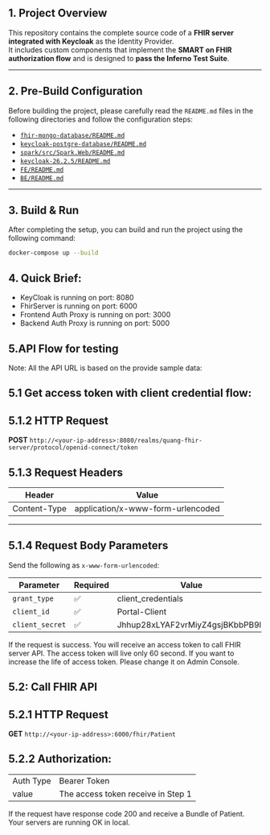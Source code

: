 ## 1. Project Overview

This repository contains the complete source code of a **FHIR server integrated with Keycloak** as the Identity Provider.  
It includes custom components that implement the **SMART on FHIR authorization flow** and is designed to **pass the Inferno Test Suite**.

---

## 2. Pre-Build Configuration

Before building the project, please carefully read the `README.md` files in the following directories and follow the configuration steps:
- [`fhir-mongo-database/README.md`](fhir-mongo-database/README.md)
- [`keycloak-postgre-database/README.md`](keycloak-postgre-database/README.md)
- [`spark/src/Spark.Web/README.md`](spark/src/Spark.Web/README.md)
- [`keycloak-26.2.5/README.md`](keycloak-26.2.5/README.md)
- [`FE/README.md`](FE/README.md)
- [`BE/README.md`](BE/README.md)



---

## 3. Build & Run

After completing the setup, you can build and run the project using the following command:

```bash
docker-compose up --build
```

## 4. Quick Brief:
- KeyCloak is running on port: 8080
- FhirServer is running on port: 6000
- Frontend Auth Proxy is running on port: 3000
- Backend Auth Proxy is running on port: 5000
## 5.API Flow for testing 
Note: All the API URL is based on the provide sample data:

## 5.1  Get access token with client credential flow: 
## 5.1.2 HTTP Request

**POST** `http://<your-ip-address>:8080/realms/quang-fhir-server/protocol/openid-connect/token`
## 5.1.3 Request Headers

| Header           | Value                         |
|------------------|-------------------------------|
| Content-Type     | application/x-www-form-urlencoded |

---

## 5.1.4 Request Body Parameters

Send the following as `x-www-form-urlencoded`:

| Parameter      | Required | Value                               |
|----------------|----------|-------------------------------------------|
| `grant_type`   | ✅       | client_credentials              |
| `client_id`    | ✅       | Portal-Client          |
| `client_secret`| ✅       | Jhhup28xLYAF2vrMiyZ4gsjBKbbPB9ly          |

If the request is success. You will receive an access token to call FHIR server API. The access token will live only 60 second. If you want to increase 
the life of access token. Please change it on Admin Console.

## 5.2: Call FHIR API
## 5.2.1 HTTP Request
**GET** `http://<your-ip-address>:6000/fhir/Patient`
## 5.2.2 Authorization: 

|                |                                 |
|----------------|-------------------------------------------|
| Auth Type   |  Bearer Token              |
| value    | The access token receive in Step 1          |

If the request have response code 200 and receive a Bundle of Patient. Your servers are running OK in local.




